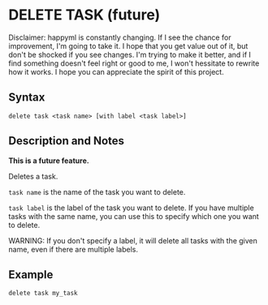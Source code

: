 # DELETE TASK (future)

Disclaimer: happyml is constantly changing. If I see the chance for improvement, I'm going to take it. I hope that you get value out of it,
but don't be shocked if you see changes. I'm trying to make it better, and if I find something doesn't feel right or good to me, I won't hessitate
to rewrite how it works. I hope you can appreciate the spirit of this project.

## Syntax

```happyml
delete task <task name> [with label <task label>]
```

## Description and Notes
**This is a future feature.**

Deletes a task.

`task name` is the name of the task you want to delete.

`task label` is the label of the task you want to delete. If you have multiple tasks with the same name, you can use this to specify which one you want to delete.

WARNING: If you don't specify a label, it will delete all tasks with the given name, even if there are multiple labels.

## Example

```happyml
delete task my_task
```



